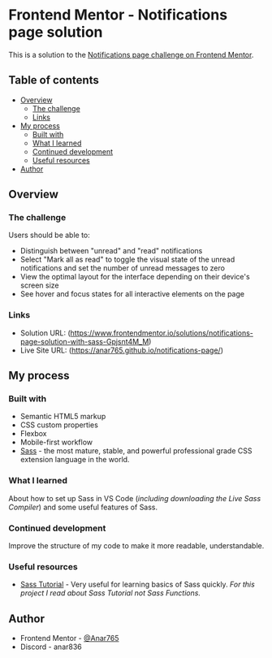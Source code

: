 # Frontend Mentor - Notifications page solution

This is a solution to the [Notifications page challenge on Frontend Mentor](https://www.frontendmentor.io/challenges/notifications-page-DqK5QAmKbC).

## Table of contents

- [Overview](#overview)
  - [The challenge](#the-challenge)
  - [Links](#links)
- [My process](#my-process)
  - [Built with](#built-with)
  - [What I learned](#what-i-learned)
  - [Continued development](#continued-development)
  - [Useful resources](#useful-resources)
- [Author](#author)

## Overview

### The challenge

Users should be able to:

- Distinguish between "unread" and "read" notifications
- Select "Mark all as read" to toggle the visual state of the unread notifications and set the number of unread messages to zero
- View the optimal layout for the interface depending on their device's screen size
- See hover and focus states for all interactive elements on the page

### Links

- Solution URL: (https://www.frontendmentor.io/solutions/notifications-page-solution-with-sass-Gpjsnt4M_M)
- Live Site URL: (https://anar765.github.io/notifications-page/)

## My process

### Built with

- Semantic HTML5 markup
- CSS custom properties
- Flexbox
- Mobile-first workflow
- [Sass](https://sass-lang.com/) - the most mature, stable, and powerful professional grade CSS extension language in the world.

### What I learned

About how to set up Sass in VS Code (*including downloading the Live Sass Compiler*) and some useful features of Sass.

### Continued development

Improve the structure of my code to make it more readable, understandable.

### Useful resources

- [Sass Tutorial](https://www.w3schools.com/sass/default.php) - Very useful for learning basics of Sass quickly. *For this project I read about Sass Tutorial not Sass Functions.*

## Author

- Frontend Mentor - [@Anar765](https://www.frontendmentor.io/profile/Anar765)
- Discord - anar836